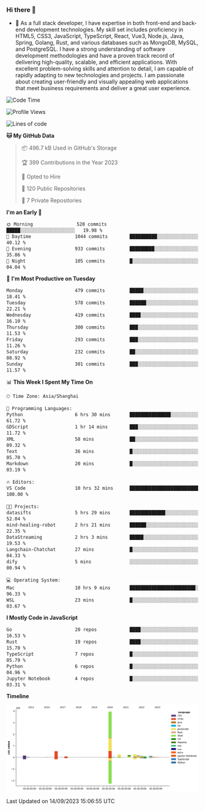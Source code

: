 ### Hi there 👋

- 🌱 As a full stack developer, I have expertise in both front-end and back-end development technologies. My skill set includes proficiency in HTML5, CSS3, JavaScript, TypeScript, React, Vue3, Node.js, Java, Spring, Golang, Rust, and various databases such as MongoDB, MySQL, and PostgreSQL. I have a strong understanding of software development methodologies and have a proven track record of delivering high-quality, scalable, and efficient applications. With excellent problem-solving skills and attention to detail, I am capable of rapidly adapting to new technologies and projects. I am passionate about creating user-friendly and visually appealing web applications that meet business requirements and deliver a great user experience.

<!--START_SECTION:waka-->
![Code Time](http://img.shields.io/badge/Code%20Time-1%2C145%20hrs%2017%20mins-blue)

![Profile Views](http://img.shields.io/badge/Profile%20Views-11-blue)

![Lines of code](https://img.shields.io/badge/From%20Hello%20World%20I%27ve%20Written-6.0%20million%20lines%20of%20code-blue)

**🐱 My GitHub Data** 

> 📦 496.7 kB Used in GitHub's Storage 
 > 
> 🏆 399 Contributions in the Year 2023
 > 
> 💼 Opted to Hire
 > 
> 📜 120 Public Repositories 
 > 
> 🔑 7 Private Repositories 
 > 
**I'm an Early 🐤** 

```text
🌞 Morning                520 commits         █████░░░░░░░░░░░░░░░░░░░░   19.98 % 
🌆 Daytime                1044 commits        ██████████░░░░░░░░░░░░░░░   40.12 % 
🌃 Evening                933 commits         █████████░░░░░░░░░░░░░░░░   35.86 % 
🌙 Night                  105 commits         █░░░░░░░░░░░░░░░░░░░░░░░░   04.04 % 
```
📅 **I'm Most Productive on Tuesday** 

```text
Monday                   479 commits         █████░░░░░░░░░░░░░░░░░░░░   18.41 % 
Tuesday                  578 commits         ██████░░░░░░░░░░░░░░░░░░░   22.21 % 
Wednesday                419 commits         ████░░░░░░░░░░░░░░░░░░░░░   16.10 % 
Thursday                 300 commits         ███░░░░░░░░░░░░░░░░░░░░░░   11.53 % 
Friday                   293 commits         ███░░░░░░░░░░░░░░░░░░░░░░   11.26 % 
Saturday                 232 commits         ██░░░░░░░░░░░░░░░░░░░░░░░   08.92 % 
Sunday                   301 commits         ███░░░░░░░░░░░░░░░░░░░░░░   11.57 % 
```


📊 **This Week I Spent My Time On** 

```text
🕑︎ Time Zone: Asia/Shanghai

💬 Programming Languages: 
Python                   6 hrs 30 mins       ███████████████░░░░░░░░░░   61.72 % 
GDScript                 1 hr 14 mins        ███░░░░░░░░░░░░░░░░░░░░░░   11.72 % 
XML                      58 mins             ██░░░░░░░░░░░░░░░░░░░░░░░   09.32 % 
Text                     36 mins             █░░░░░░░░░░░░░░░░░░░░░░░░   05.70 % 
Markdown                 20 mins             █░░░░░░░░░░░░░░░░░░░░░░░░   03.19 % 

🔥 Editors: 
VS Code                  10 hrs 32 mins      █████████████████████████   100.00 % 

🐱‍💻 Projects: 
datasifts                5 hrs 29 mins       █████████████░░░░░░░░░░░░   52.04 % 
mind-healing-robot       2 hrs 21 mins       ██████░░░░░░░░░░░░░░░░░░░   22.35 % 
DataStreaming            2 hrs 3 mins        █████░░░░░░░░░░░░░░░░░░░░   19.53 % 
Langchain-Chatchat       27 mins             █░░░░░░░░░░░░░░░░░░░░░░░░   04.33 % 
dify                     5 mins              ░░░░░░░░░░░░░░░░░░░░░░░░░   00.94 % 

💻 Operating System: 
Mac                      10 hrs 9 mins       ████████████████████████░   96.33 % 
WSL                      23 mins             █░░░░░░░░░░░░░░░░░░░░░░░░   03.67 % 
```

**I Mostly Code in JavaScript** 

```text
Go                       20 repos            ████░░░░░░░░░░░░░░░░░░░░░   16.53 % 
Rust                     19 repos            ████░░░░░░░░░░░░░░░░░░░░░   15.70 % 
TypeScript               7 repos             █░░░░░░░░░░░░░░░░░░░░░░░░   05.79 % 
Python                   6 repos             █░░░░░░░░░░░░░░░░░░░░░░░░   04.96 % 
Jupyter Notebook         4 repos             █░░░░░░░░░░░░░░░░░░░░░░░░   03.31 % 
```



**Timeline**

![Lines of Code chart](https://raw.githubusercontent.com/elton/elton/main/assets/bar_graph.png)


 Last Updated on 14/09/2023 15:06:55 UTC
<!--END_SECTION:waka-->

<!--
**elton/elton** is a ✨ _special_ ✨ repository because its `README.md` (this file) appears on your GitHub profile.

Here are some ideas to get you started:

- 🔭 I’m currently working on ...
- 🌱 I’m currently learning ...
- 👯 I’m looking to collaborate on ...
- 🤔 I’m looking for help with ...
- 💬 Ask me about ...
- 📫 How to reach me: ...
- 😄 Pronouns: ...
- ⚡ Fun fact: ...
-->

